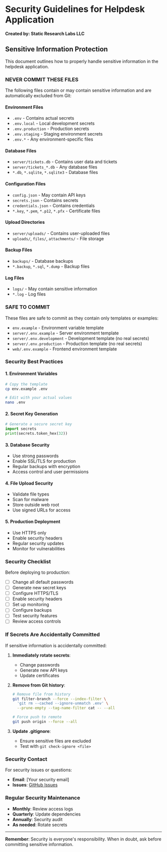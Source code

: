 # Security Guidelines for Helpdesk Application

**Created by: Static Research Labs LLC**

## Sensitive Information Protection

This document outlines how to properly handle sensitive information in the helpdesk application.

### **NEVER COMMIT THESE FILES**

The following files contain or may contain sensitive information and are automatically excluded from Git:

#### **Environment Files**
- `.env` - Contains actual secrets
- `.env.local` - Local development secrets
- `.env.production` - Production secrets
- `.env.staging` - Staging environment secrets
- `.env.*` - Any environment-specific files

#### **Database Files**
- `server/tickets.db` - Contains user data and tickets
- `server/tickets_*.db` - Any database files
- `*.db`, `*.sqlite`, `*.sqlite3` - Database files

#### **Configuration Files**
- `config.json` - May contain API keys
- `secrets.json` - Contains secrets
- `credentials.json` - Contains credentials
- `*.key`, `*.pem`, `*.p12`, `*.pfx` - Certificate files

#### **Upload Directories**
- `server/uploads/` - Contains user-uploaded files
- `uploads/`, `files/`, `attachments/` - File storage

#### **Backup Files**
- `backups/` - Database backups
- `*.backup`, `*.sql`, `*.dump` - Backup files

#### **Log Files**
- `logs/` - May contain sensitive information
- `*.log` - Log files

### **SAFE TO COMMIT**

These files are safe to commit as they contain only templates or examples:

- `env.example` - Environment variable template
- `server/.env.example` - Server environment template
- `server/.env.development` - Development template (no real secrets)
- `server/.env.production` - Production template (no real secrets)
- `web/.env.example` - Frontend environment template

### Security Best Practices

#### **1. Environment Variables**
```bash
# Copy the template
cp env.example .env

# Edit with your actual values
nano .env
```

#### **2. Secret Key Generation**
```python
# Generate a secure secret key
import secrets
print(secrets.token_hex(32))
```

#### **3. Database Security**
- Use strong passwords
- Enable SSL/TLS for production
- Regular backups with encryption
- Access control and user permissions

#### **4. File Upload Security**
- Validate file types
- Scan for malware
- Store outside web root
- Use signed URLs for access

#### **5. Production Deployment**
- Use HTTPS only
- Enable security headers
- Regular security updates
- Monitor for vulnerabilities

### Security Checklist

Before deploying to production:

- [ ] Change all default passwords
- [ ] Generate new secret keys
- [ ] Configure HTTPS/TLS
- [ ] Enable security headers
- [ ] Set up monitoring
- [ ] Configure backups
- [ ] Test security features
- [ ] Review access controls

### If Secrets Are Accidentally Committed

If sensitive information is accidentally committed:

1. **Immediately rotate secrets**:
   - Change passwords
   - Generate new API keys
   - Update certificates

2. **Remove from Git history**:
   ```bash
   # Remove file from history
   git filter-branch --force --index-filter \
     'git rm --cached --ignore-unmatch .env' \
     --prune-empty --tag-name-filter cat -- --all
   
   # Force push to remote
   git push origin --force --all
   ```

3. **Update .gitignore**:
   - Ensure sensitive files are excluded
   - Test with `git check-ignore <file>`

### Security Contact

For security issues or questions:
- **Email**: [Your security email]
- **Issues**: [GitHub Issues](https://github.com/yourusername/helpdesk/issues)

### Regular Security Maintenance

- **Monthly**: Review access logs
- **Quarterly**: Update dependencies
- **Annually**: Security audit
- **As needed**: Rotate secrets

---

**Remember**: Security is everyone's responsibility. When in doubt, ask before committing sensitive information.
